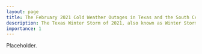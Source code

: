 ```yaml
---
layout: page
title: The February 2021 Cold Weather Outages in Texas and the South Central United States
description: The Texas Winter Storm of 2021, also known as Winter Storm Uri, caused widespread power outages, water shortages, and significant economic damage across Texas due to extreme cold weather and inadequate winterization of the state's energy infrastructure.
importance: 1
---
```


Placeholder.
